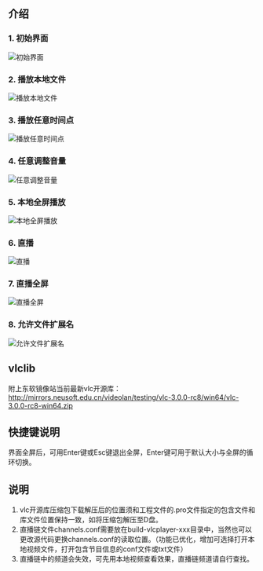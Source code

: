 ## 介绍
### 1.  初始界面
![初始界面](https://images.gitee.com/uploads/images/2020/0722/151811_098c0a0f_7615585.png "初始界面.PNG")
### 2.  播放本地文件
![播放本地文件](https://images.gitee.com/uploads/images/2020/0722/151852_6ffe47f8_7615585.png "播放本地文件.PNG")
### 3.  播放任意时间点
![播放任意时间点](https://images.gitee.com/uploads/images/2020/0722/151930_97cbd721_7615585.png "播放任意时间点.PNG")
### 4.  任意调整音量
![任意调整音量](https://images.gitee.com/uploads/images/2020/0722/151957_ab27788f_7615585.png "任意调整音量.PNG")
### 5.  本地全屏播放
![本地全屏播放](https://images.gitee.com/uploads/images/2020/0722/152015_82bb9c0b_7615585.png "本地全屏播放.PNG")
### 6.  直播
![直播](https://images.gitee.com/uploads/images/2020/0722/152030_dca00088_7615585.png "直播.PNG")
### 7.  直播全屏
![直播全屏](https://images.gitee.com/uploads/images/2020/0722/152041_52ceee9d_7615585.png "直播全屏.PNG")
### 8.  允许文件扩展名
![允许文件扩展名](https://images.gitee.com/uploads/images/2020/0918/114728_b39f5184_7615585.png "允许文件扩展名.PNG")

## vlclib
附上东软镜像站当前最新vlc开源库：http://mirrors.neusoft.edu.cn/videolan/testing/vlc-3.0.0-rc8/win64/vlc-3.0.0-rc8-win64.zip

## 快捷键说明
界面全屏后，可用Enter键或Esc键退出全屏，Enter键可用于默认大小与全屏的循环切换。

## 说明
1. vlc开源库压缩包下载解压后的位置须和工程文件的.pro文件指定的包含文件和库文件位置保持一致，如将压缩包解压至D盘。
2. 直播链文件channels.conf需要放在build-vlcplayer-xxx目录中，当然也可以更改源代码更换channels.conf的读取位置。（功能已优化，增加可选择打开本地视频文件，打开包含节目信息的conf文件或txt文件）
3. 直播链中的频道会失效，可先用本地视频查看效果，直播链频道请自行查找。
